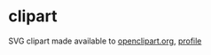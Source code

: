 # clipart

SVG clipart made available to [openclipart.org](https://openclipart.org), [profile](https://openclipart.org/artist/bnielsen)

